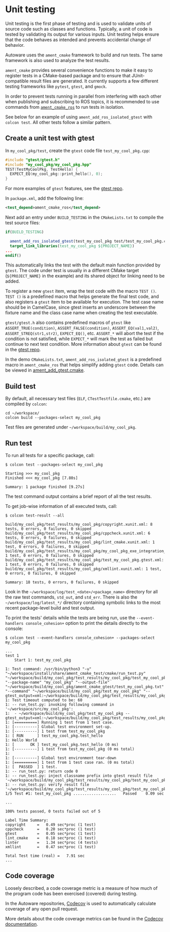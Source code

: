 # Unit testing

Unit testing is the first phase of testing and is used to validate units of source code such as classes and functions.
Typically, a unit of code is tested by validating its output for various inputs.
Unit testing helps ensure that the code behaves as intended and prevents accidental change of behavior.

Autoware uses the `ament_cmake` framework to build and run tests.
The same framework is also used to analyze the test results.

`ament_cmake` provides several convenience functions to make it easy to register tests in a CMake-based package and to ensure that JUnit-compatible result files are generated.
It currently supports a few different testing frameworks like `pytest`, `gtest`, and `gmock`.

In order to prevent tests running in parallel from interfering with each other when publishing and subscribing to ROS topics,
it is recommended to use commands from [`ament_cmake_ros`](https://github.com/ros2/ament_cmake_ros/tree/master/ament_cmake_ros/cmake) to run tests in isolation.

See below for an example of using `ament_add_ros_isolated_gtest` with `colcon test`.
All other tests follow a similar pattern.

## Create a unit test with gtest

In `my_cool_pkg/test`, create the `gtest` code file `test_my_cool_pkg.cpp`:

```cpp
#include "gtest/gtest.h"
#include "my_cool_pkg/my_cool_pkg.hpp"
TEST(TestMyCoolPkg, TestHello) {
  EXPECT_EQ(my_cool_pkg::print_hello(), 0);
}
```

For more examples of `gtest` features, see the [gtest repo](https://github.com/google/googletest).

In `package.xml`, add the following line:

```xml
<test_depend>ament_cmake_ros</test_depend>
```

Next add an entry under `BUILD_TESTING` in the `CMakeLists.txt` to compile the test source files:

```cmake
if(BUILD_TESTING)

  ament_add_ros_isolated_gtest(test_my_cool_pkg test/test_my_cool_pkg.cpp)
  target_link_libraries(test_my_cool_pkg ${PROJECT_NAME})
...
endif()
```

This automatically links the test with the default main function provided by `gtest`.
The code under test is usually in a different CMake target (`${PROJECT_NAME}` in the example) and its shared object for linking need to be added.

To register a new `gtest` item, wrap the test code with the macro `TEST ()`.
`TEST ()` is a predefined macro that helps generate the final test code,
and also registers a `gtest` item to be available for execution.
The test case name should be in CamelCase, since gtest inserts an underscore between the fixture name and the class case name when creating the test executable.

`gtest/gtest.h` also contains predefined macros of `gtest` like `ASSERT_TRUE(condition)`,
`ASSERT_FALSE(condition)`, `ASSERT_EQ(val1,val2)`, `ASSERT_STREQ(str1,str2)`, `EXPECT_EQ()`, etc.
`ASSERT_*` will abort the test if the condition is not satisfied,
while `EXPECT_*` will mark the test as failed but continue to next test condition.
More information about `gtest` can be found in the [gtest repo](https://github.com/google/googletest).

In the demo `CMakeLists.txt`, `ament_add_ros_isolated_gtest` is a predefined macro in `ament_cmake_ros` that helps simplify adding `gtest` code.
Details can be viewed in [ament_add_gtest.cmake](https://github.com/ros2/ament_cmake_ros/tree/master/ament_cmake_ros/cmake).

## Build test

<!-- cspell:ignore Testfile -->

By default, all necessary test files (`ELF`, `CTestTestfile.cmake`, etc.) are compiled by `colcon`:

```console
cd ~/workspace/
colcon build --packages-select my_cool_pkg
```

Test files are generated under `~/workspace/build/my_cool_pkg`.

## Run test

To run all tests for a specific package, call:

```console
$ colcon test --packages-select my_cool_pkg

Starting >>> my_cool_pkg
Finished <<< my_cool_pkg [7.80s]

Summary: 1 package finished [9.27s]
```

The test command output contains a brief report of all the test results.

To get job-wise information of all executed tests, call:

```console
$ colcon test-result --all

build/my_cool_pkg/test_results/my_cool_pkg/copyright.xunit.xml: 8 tests, 0 errors, 0 failures, 0 skipped
build/my_cool_pkg/test_results/my_cool_pkg/cppcheck.xunit.xml: 6 tests, 0 errors, 0 failures, 0 skipped
build/my_cool_pkg/test_results/my_cool_pkg/lint_cmake.xunit.xml: 1 test, 0 errors, 0 failures, 0 skipped
build/my_cool_pkg/test_results/my_cool_pkg/my_cool_pkg_exe_integration_test.xunit.xml: 1 test, 0 errors, 0 failures, 0 skipped
build/my_cool_pkg/test_results/my_cool_pkg/test_my_cool_pkg.gtest.xml: 1 test, 0 errors, 0 failures, 0 skipped
build/my_cool_pkg/test_results/my_cool_pkg/xmllint.xunit.xml: 1 test, 0 errors, 0 failures, 0 skipped

Summary: 18 tests, 0 errors, 0 failures, 0 skipped
```

Look in the `~/workspace/log/test_<date>/<package_name>` directory for all the raw test commands, `std_out`, and `std_err`.
There is also the `~/workspace/log/latest_*/` directory containing symbolic links to the most recent package-level build and test output.

To print the tests' details while the tests are being run, use the `--event-handlers console_cohesion+` option to print the details directly to the console:

```console
$ colcon test --event-handlers console_cohesion+ --packages-select my_cool_pkg

...
test 1
    Start 1: test_my_cool_pkg

1: Test command: /usr/bin/python3 "-u" "~/workspace/install/share/ament_cmake_test/cmake/run_test.py" "~/workspace/build/my_cool_pkg/test_results/my_cool_pkg/test_my_cool_pkg.gtest.xml" "--package-name" "my_cool_pkg" "--output-file" "~/workspace/build/my_cool_pkg/ament_cmake_gtest/test_my_cool_pkg.txt" "--command" "~/workspace/build/my_cool_pkg/test_my_cool_pkg" "--gtest_output=xml:~/workspace/build/my_cool_pkg/test_results/my_cool_pkg/test_my_cool_pkg.gtest.xml"
1: Test timeout computed to be: 60
1: -- run_test.py: invoking following command in '~/workspace/src/my_cool_pkg':
1:  - ~/workspace/build/my_cool_pkg/test_my_cool_pkg --gtest_output=xml:~/workspace/build/my_cool_pkg/test_results/my_cool_pkg/test_my_cool_pkg.gtest.xml
1: [==========] Running 1 test from 1 test case.
1: [----------] Global test environment set-up.
1: [----------] 1 test from test_my_cool_pkg
1: [ RUN      ] test_my_cool_pkg.test_hello
1: Hello World
1: [       OK ] test_my_cool_pkg.test_hello (0 ms)
1: [----------] 1 test from test_my_cool_pkg (0 ms total)
1:
1: [----------] Global test environment tear-down
1: [==========] 1 test from 1 test case ran. (0 ms total)
1: [  PASSED  ] 1 test.
1: -- run_test.py: return code 0
1: -- run_test.py: inject classname prefix into gtest result file '~/workspace/build/my_cool_pkg/test_results/my_cool_pkg/test_my_cool_pkg.gtest.xml'
1: -- run_test.py: verify result file '~/workspace/build/my_cool_pkg/test_results/my_cool_pkg/test_my_cool_pkg.gtest.xml'
1/5 Test #1: test_my_cool_pkg ...................   Passed    0.09 sec

...

100% tests passed, 0 tests failed out of 5

Label Time Summary:
copyright     =   0.49 sec*proc (1 test)
cppcheck      =   0.20 sec*proc (1 test)
gtest         =   0.05 sec*proc (1 test)
lint_cmake    =   0.18 sec*proc (1 test)
linter        =   1.34 sec*proc (4 tests)
xmllint       =   0.47 sec*proc (1 test)

Total Test time (real) =   7.91 sec
...
```

## Code coverage

Loosely described,
a code coverage metric is a measure of how much of the program code has been exercised (covered) during testing.

In the Autoware repositories, [Codecov](https://app.codecov.io/gh/autowarefoundation/autoware.universe/) is used to automatically calculate coverage of any open pull request.

More details about the code coverage metrics can be found in the [Codecov documentation](https://docs.codecov.com/docs/about-code-coverage).
